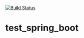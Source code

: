 [![Build Status](https://travis-ci.com/gabrielsaimo/test_spring_boot.svg?branch=master)](https://travis-ci.com/gabrielsaimo/test_spring_boot)
# test_spring_boot
